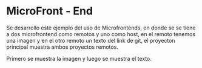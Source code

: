 # MicroFront - End

Se desarrollo este ejemplo del uso de Microfrontends, en donde se se tiene a dos microfrontend como remotos y uno como host, en el remoto tenemos una imagen y en el otro remoto un texto del link de git, el proyecton principal muestra ambos proyectos remotos.

Primero se muestra la imagen y luego se muestra el texto.
